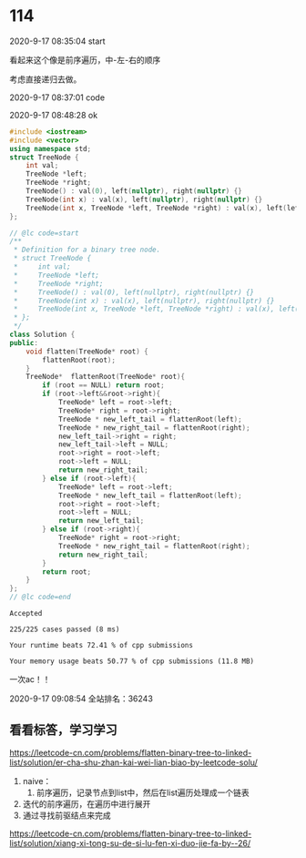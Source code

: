 # 114

2020-9-17 08:35:04
start

看起来这个像是前序遍历，中-左-右的顺序

考虑直接递归去做。

2020-9-17 08:37:01
code


2020-9-17 08:48:28
ok

```cpp
#include <iostream>
#include <vector>
using namespace std;
struct TreeNode {
    int val;
    TreeNode *left;
    TreeNode *right;
    TreeNode() : val(0), left(nullptr), right(nullptr) {}
    TreeNode(int x) : val(x), left(nullptr), right(nullptr) {}
    TreeNode(int x, TreeNode *left, TreeNode *right) : val(x), left(left), right(right) {}
};

// @lc code=start
/**
 * Definition for a binary tree node.
 * struct TreeNode {
 *     int val;
 *     TreeNode *left;
 *     TreeNode *right;
 *     TreeNode() : val(0), left(nullptr), right(nullptr) {}
 *     TreeNode(int x) : val(x), left(nullptr), right(nullptr) {}
 *     TreeNode(int x, TreeNode *left, TreeNode *right) : val(x), left(left), right(right) {}
 * };
 */
class Solution {
public:
    void flatten(TreeNode* root) {
        flattenRoot(root);
    }
    TreeNode*  flattenRoot(TreeNode* root){
        if (root == NULL) return root;
        if (root->left&&root->right){
            TreeNode* left = root->left;
            TreeNode* right = root->right;
            TreeNode * new_left_tail = flattenRoot(left);
            TreeNode * new_right_tail = flattenRoot(right);
            new_left_tail->right = right;
            new_left_tail->left = NULL;
            root->right = root->left;
            root->left = NULL;
            return new_right_tail;
        } else if (root->left){
            TreeNode* left = root->left;
            TreeNode * new_left_tail = flattenRoot(left);
            root->right = root->left;
            root->left = NULL;
            return new_left_tail;
        } else if (root->right){
            TreeNode* right = root->right;
            TreeNode * new_right_tail = flattenRoot(right);
            return new_right_tail;
        } 
        return root;
    }
};
// @lc code=end
```

```
Accepted

225/225 cases passed (8 ms)

Your runtime beats 72.41 % of cpp submissions

Your memory usage beats 50.77 % of cpp submissions (11.8 MB)
```

一次ac！！

2020-9-17 09:08:54 全站排名：36243


## 看看标答，学习学习

https://leetcode-cn.com/problems/flatten-binary-tree-to-linked-list/solution/er-cha-shu-zhan-kai-wei-lian-biao-by-leetcode-solu/

1. naive：
   1. 前序遍历，记录节点到list中，然后在list遍历处理成一个链表
2. 迭代的前序遍历，在遍历中进行展开
3. 通过寻找前驱结点来完成


https://leetcode-cn.com/problems/flatten-binary-tree-to-linked-list/solution/xiang-xi-tong-su-de-si-lu-fen-xi-duo-jie-fa-by--26/
